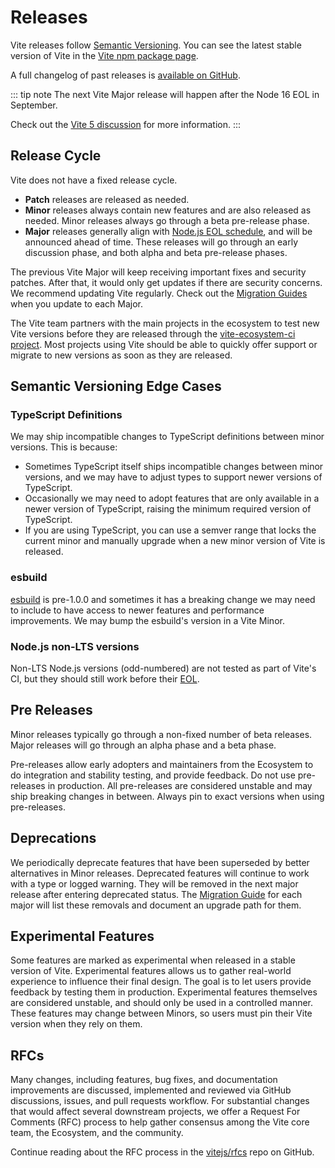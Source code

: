 # Releases

Vite releases follow [Semantic Versioning](https://semver.org/). You can see the latest stable version of Vite in the [Vite npm package page](https://www.npmjs.com/package/vite).

A full changelog of past releases is [available on GitHub](https://github.com/vitejs/vite/blob/main/packages/vite/CHANGELOG.md).

::: tip note
The next Vite Major release will happen after the Node 16 EOL in September.

Check out the [Vite 5 discussion](https://github.com/vitejs/vite/discussions/12466) for more information.
:::

## Release Cycle​

Vite does not have a fixed release cycle.

- **Patch** releases are released as needed.
- **Minor** releases always contain new features and are also released as needed. Minor releases always go through a beta pre-release phase.
- **Major** releases generally align with [Node.js EOL schedule](https://endoflife.date/nodejs), and will be announced ahead of time. These releases will go through an early discussion phase, and both alpha and beta pre-release phases.

The previous Vite Major will keep receiving important fixes and security patches. After that, it would only get updates if there are security concerns. We recommend updating Vite regularly. Check out the [Migration Guides](https://vitejs.dev/guide/migration.html) when you update to each Major.

The Vite team partners with the main projects in the ecosystem to test new Vite versions before they are released through the [vite-ecosystem-ci project](https://github.com/vitejs/vite-ecosystem-ci). Most projects using Vite should be able to quickly offer support or migrate to new versions as soon as they are released.

## Semantic Versioning Edge Cases

### TypeScript Definitions​

We may ship incompatible changes to TypeScript definitions between minor versions. This is because:

- Sometimes TypeScript itself ships incompatible changes between minor versions, and we may have to adjust types to support newer versions of TypeScript.
- Occasionally we may need to adopt features that are only available in a newer version of TypeScript, raising the minimum required version of TypeScript.
- If you are using TypeScript, you can use a semver range that locks the current minor and manually upgrade when a new minor version of Vite is released.

### esbuild

[esbuild](https://esbuild.github.io/) is pre-1.0.0 and sometimes it has a breaking change we may need to include to have access to newer features and performance improvements. We may bump the esbuild's version in a Vite Minor.

### Node.js non-LTS versions

Non-LTS Node.js versions (odd-numbered) are not tested as part of Vite's CI, but they should still work before their [EOL](https://endoflife.date/nodejs).

## Pre Releases​

Minor releases typically go through a non-fixed number of beta releases. Major releases will go through an alpha phase and a beta phase.

Pre-releases allow early adopters and maintainers from the Ecosystem to do integration and stability testing, and provide feedback. Do not use pre-releases in production. All pre-releases are considered unstable and may ship breaking changes in between. Always pin to exact versions when using pre-releases.

## Deprecations​

We periodically deprecate features that have been superseded by better alternatives in Minor releases. Deprecated features will continue to work with a type or logged warning. They will be removed in the next major release after entering deprecated status. The [Migration Guide](https://vitejs.dev/guide/migration.html) for each major will list these removals and document an upgrade path for them.

## Experimental Features​

Some features are marked as experimental when released in a stable version of Vite. Experimental features allows us to gather real-world experience to influence their final design. The goal is to let users provide feedback by testing them in production. Experimental features themselves are considered unstable, and should only be used in a controlled manner. These features may change between Minors, so users must pin their Vite version when they rely on them.

## RFCs​

Many changes, including features, bug fixes, and documentation improvements are discussed, implemented and reviewed via GitHub discussions, issues, and pull requests workflow. For substantial changes that would affect several downstream projects, we offer a Request For Comments (RFC) process to help gather consensus among the Vite core team, the Ecosystem, and the community.

Continue reading about the RFC process in the [vitejs/rfcs](https://github.com/vitejs/rfcs) repo on GitHub.
